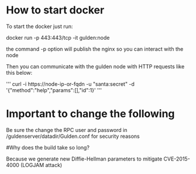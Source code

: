 # How to start docker
To start the docker just run:

docker run -p 443:443/tcp -it gulden:node

the command -p option will publish the nginx so you can interact with the node

Then you can communicate with the gulden node with HTTP requests like this below:

'''
curl -i https://node-ip-or-fqdn -u "santa:secret" -d '{"method":"help","params":[],"id":1}'
'''

# Important to change the following
Be sure the change the RPC user and password in /guldenserver/datadir/Gulden.conf for security reasons

#Why does the build take so long?

Because we generate new Diffie-Hellman parameters to mitigate CVE-2015-4000 (LOGJAM attack)